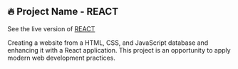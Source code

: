 ## 🔥 Project Name - REACT

See the live version of [REACT](https://imediasystem.github.io/Sontec/)

Creating a website from a HTML, CSS, and JavaScript database and enhancing it with a React application. This project is an opportunity to apply modern web development practices.
